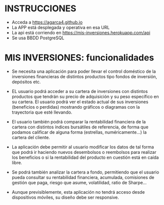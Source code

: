 # INSTRUCCIONES

- Acceda a https://agarca4.github.io 
- La APP está desplegada y operativa en esa URL  
- La api está corriendo en https://mis-inversiones.herokuapp.com/api
- Se usa BBDD PostgreSQL


# MIS INVERSIONES: funcionalidades

- Se necesita una aplicación para poder llevar el control doméstico de la inversiones financieras de distintos productos tipo fondos de inversión, depósitos etc.  

- EL usuario podrá acceder a su cartera de inversiones con distintos productos que tendrán su precio de adquisición y su peso específico en su cartera. El usuario podrá ver el estado actual de sus inversiones (beneficios o perdidas) mostrando gráficos o diagramas con la trayectoria que esté llevando.  

- El usuario también  podrá comparar la rentabilidad financiera de la cartera con distintos índices bursátiles de referencia, de forma que podamos calificar de alguna forma (estrellas, numéricamente...) la cartera del cliente.  

 - La aplicación debe permitir al usuario modificar los datos de tal forma que podrá ir haciendo nuevos desembolsos o reembolsos para realizar los beneficios o si la rentabilidad del producto en cuestión está en caída libre.  

 - Se podrá también analizar la cartera a fondo, permitiendo que el usuario pueda consultar su rentabilidad financiera, acumulada, comisiones de gestión que paga, riesgo que asume, volatilidad, ratio de Sharpe...  
  
- Aunque previsiblemente, esta aplicación no tendrá acceso desde dispositivos móviles, su diseño debe ser responsive.
